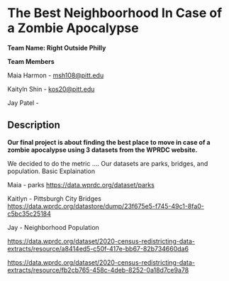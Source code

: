 # The Best Neighboorhood In Case of a Zombie Apocalypse 

**Team Name: Right Outside Philly**

**Team Members**

Maia Harmon - msh108@pitt.edu

Kaityln Shin - kos20@pitt.edu

Jay Patel - 

## Description

**Our final project is about finding the best place to move in case of a zombie apocalypse using 3 datasets from the WPRDC website.** 

We decided to do the metric .... Our datasets are parks, bridges, and population. Basic Explaination

Maia - parks https://data.wprdc.org/dataset/parks 

Kaitlyn - Pittsburgh City Bridges https://data.wprdc.org/datastore/dump/23f675e5-f745-49c1-8fa0-c5bc35c25184

Jay - Neighborhood Population 

https://data.wprdc.org/dataset/2020-census-redistricting-data-extracts/resource/a8414ed5-c50f-417e-bb67-82b734660da6

https://data.wprdc.org/dataset/2020-census-redistricting-data-extracts/resource/fb2cb765-458c-4deb-8252-0a18d7ce9a78

